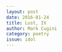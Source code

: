 ```yaml
---
layout: post 
date: 2016-01-24
title: Lust, IV
author: Mark Cugini
category: poetry
issue: idol
---
```

